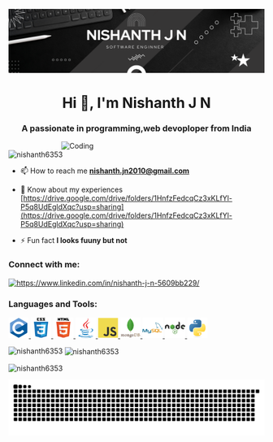 ![logo](https://github.com/Nishanth6353/Nishanth6353/blob/a94c92ecd0a2db6975818c0312571ffd24e7842f/GITHUB-IMAGE.png)
<h1 align="center">Hi 👋, I'm Nishanth J N</h1>
<h3 align="center">A passionate in programming,web devoploper from India</h3>
<img align="right" alt="Coding" width="400" src="https://www.archmorebusinessweb.com/wp-content/uploads/2024/06/AI-Website-Design-4.jpg">

<p align="left"> <img src="https://komarev.com/ghpvc/?username=nishanth6353&label=Profile%20views&color=0e75b6&style=flat" alt="nishanth6353" /> </p>

- 📫 How to reach me **nishanth.jn2010@gmail.com**

- 📄 Know about my experiences [https://drive.google.com/drive/folders/1HnfzFedcqCz3xKLfYl-P5q8UdEgldXqc?usp=sharing](https://drive.google.com/drive/folders/1HnfzFedcqCz3xKLfYl-P5q8UdEgldXqc?usp=sharing)

- ⚡ Fun fact **I looks fuuny but not**

<h3 align="left">Connect with me:</h3>
<p align="left">
<a href="https://linkedin.com/in/https://www.linkedin.com/in/nishanth-j-n-5609bb229/" target="blank"><img align="center" src="https://raw.githubusercontent.com/rahuldkjain/github-profile-readme-generator/master/src/images/icons/Social/linked-in-alt.svg" alt="https://www.linkedin.com/in/nishanth-j-n-5609bb229/" height="30" width="40" /></a>
</p>

<h3 align="left">Languages and Tools:</h3>
<p align="left"> <a href="https://www.cprogramming.com/" target="_blank" rel="noreferrer"> <img src="https://raw.githubusercontent.com/devicons/devicon/master/icons/c/c-original.svg" alt="c" width="40" height="40"/> </a> <a href="https://www.w3schools.com/css/" target="_blank" rel="noreferrer"> <img src="https://raw.githubusercontent.com/devicons/devicon/master/icons/css3/css3-original-wordmark.svg" alt="css3" width="40" height="40"/> </a> <a href="https://www.w3.org/html/" target="_blank" rel="noreferrer"> <img src="https://raw.githubusercontent.com/devicons/devicon/master/icons/html5/html5-original-wordmark.svg" alt="html5" width="40" height="40"/> </a> <a href="https://www.java.com" target="_blank" rel="noreferrer"> <img src="https://raw.githubusercontent.com/devicons/devicon/master/icons/java/java-original.svg" alt="java" width="40" height="40"/> </a> <a href="https://developer.mozilla.org/en-US/docs/Web/JavaScript" target="_blank" rel="noreferrer"> <img src="https://raw.githubusercontent.com/devicons/devicon/master/icons/javascript/javascript-original.svg" alt="javascript" width="40" height="40"/> </a> <a href="https://www.mongodb.com/" target="_blank" rel="noreferrer"> <img src="https://raw.githubusercontent.com/devicons/devicon/master/icons/mongodb/mongodb-original-wordmark.svg" alt="mongodb" width="40" height="40"/> </a> <a href="https://www.mysql.com/" target="_blank" rel="noreferrer"> <img src="https://raw.githubusercontent.com/devicons/devicon/master/icons/mysql/mysql-original-wordmark.svg" alt="mysql" width="40" height="40"/> </a> <a href="https://nodejs.org" target="_blank" rel="noreferrer"> <img src="https://raw.githubusercontent.com/devicons/devicon/master/icons/nodejs/nodejs-original-wordmark.svg" alt="nodejs" width="40" height="40"/> </a> <a href="https://www.python.org" target="_blank" rel="noreferrer"> <img src="https://raw.githubusercontent.com/devicons/devicon/master/icons/python/python-original.svg" alt="python" width="40" height="40"/> </a> </p>

<p><img align="left" src="https://github-readme-stats.vercel.app/api/top-langs?username=nishanth6353&show_icons=true&locale=en&layout=compact" alt="nishanth6353" /></p>

<p>&nbsp;<img align="center" src="https://github-readme-stats.vercel.app/api?username=nishanth6353&show_icons=true&locale=en" alt="nishanth6353" /></p>

<p><img align="center" src="https://github-readme-streak-stats.herokuapp.com/?user=nishanth6353&" alt="nishanth6353" /></p>



![snake gif](https://github.com/Nishanth6353/Nishanth6353/blob/output/github-snake-dark.svg)

